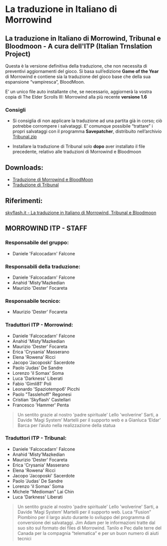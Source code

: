 # La traduzione in Italiano di Morrowind

## La traduzione in Italiano di Morrowind, Tribunal e Bloodmoon - A cura dell'ITP (Italian Trnslation Project)

Questa è la versione definitiva della traduzione, che non necessita di preventivi aggiornamenti del gioco. Si basa sull’edizione **Game of the Year** di Morrowind e contiene sia la traduzione del gioco base che della sua espansione “vampiresca”, BloodMoon. 

E’ un unico file auto installante che, se necessario, aggiornerà la vostra copia di The Elder Scrolls III: Morrowind alla più recente **versione 1.6**

### Consigli

- Si consiglia di non applicare la traduzione ad una partita già in corso; ciò potrebbe corrompere i salvataggi. E’ comunque possibile “trattare” i propri salvataggi con il programma **Savepatcher**, distribuito nell’archivio [Tribunal.zip](assets/tribunal/Tribunal.zip)

- Installare la traduzione di Tribunal solo **dopo** aver installato il file precedente, relativo alle traduzioni di Morrowind e Bloodmoon

## Downloads:

- [Traduzione di Morrowind e BloodMoon](assets/morrowind/Morrowind_Bloodmoon_ITA_WinXP2K.zip)
- [Traduzione di Tribunal](assets/tribunal/Tribunal.zip)

## Riferimenti: 

[skyflash.it - La traduzione in Italiano di Morrowind, Tribunal e Bloodmoon](https://www.skyflash.it/traduzione-italiano-morrowind-tribunal-bloodmoon/3581/)

## MORROWIND ITP - STAFF

### Responsabile del gruppo:

- Daniele 'Falcocadarn' Falcone

### Responsabili della traduzione:

- Daniele 'Falcocadarn' Falcone
- Anahid 'Misty'Mazkedian
- Maurizio 'Dester' Focareta

### Responsabile tecnico:

- Maurizio 'Dester' Focareta

### Traduttori ITP - Morrowind:

- Daniele 'Falcocadarn' Falcone
- Anahid 'Misty'Mazkedian
- Maurizio 'Dester' Focareta
- Erica 'Crysania'  Masserano
- Elena 'Rowena' Ricci
- Jacopo 'Jacoposki' Sacerdote
- Paolo 'Judas' De Sandre
- Lorenzo 'il Somax' Soma
- Luca 'Darkness' Liberati
- Fabio 'Gimli81' Poli
- Leonardo 'Spaziotempo6' Picchi
- Paolo "Tasslehoff" Regonesi
- Cristian 'Skyflash' Castellari
- Francesco 'Hammer' Penta

> Un sentito grazie al nostro 'padre spirituale' Lello 'wolverine' Sarti, a Davide ‘Magi System’ Martelli per il supporto web e a Gianluca ‘Eldar’ Barca per l’aiuto nella realizzazione della statua

### Traduttori ITP - Tribunal:

- Daniele 'Falcocadarn' Falcone
- Anahid 'Misty'Mazkedian
- Maurizio 'Dester' Focareta
- Erica 'Crysania'  Masserano
- Elena 'Rowena' Ricci
- Jacopo 'Jacoposki' Sacerdote
- Paolo 'Judas' De Sandre
- Lorenzo 'il Somax' Soma
- Michele "Medioman" Lai Chin
- Luca 'Darkness' Liberati

> Un sentito grazie al nostro 'padre spirituale' Lello 'wolverine' Sarti, a Davide ‘Magi System’ Martelli per il supporto web.
Luca “Fusion” Piombino per il largo aiuto durante lo sviluppo del programma di conversione dei salvataggi. 
Jim Adam per le informazioni tratte dal suo sito sul formato dei files di Morrowind.
Tanilo e Pec dalle terre del Canada per la compagnia “telematica” e per un buon numero di aiuti tecnici